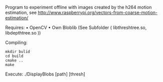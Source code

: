 Program to experiment offline with images created by
the h264 motion estimation, see
http://www.raspberrypi.org/vectors-from-coarse-motion-estimation/


Requires:
• OpenCV
• Own Bloblib (See Subfolder ( libthreshtree.so, libdepthtree.so ))

Compiling:

	mkdir bulid
	cd build
	cmake ..
	make

Execute:
	./DisplayBlobs [path] [thresh]

